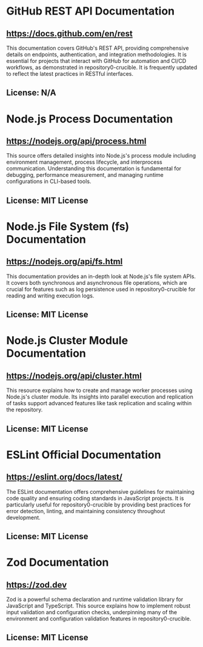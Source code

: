 # GitHub REST API Documentation
## https://docs.github.com/en/rest
This documentation covers GitHub's REST API, providing comprehensive details on endpoints, authentication, and integration methodologies. It is essential for projects that interact with GitHub for automation and CI/CD workflows, as demonstrated in repository0-crucible. It is frequently updated to reflect the latest practices in RESTful interfaces.
## License: N/A

# Node.js Process Documentation
## https://nodejs.org/api/process.html
This source offers detailed insights into Node.js's process module including environment management, process lifecycle, and interprocess communication. Understanding this documentation is fundamental for debugging, performance measurement, and managing runtime configurations in CLI-based tools.
## License: MIT License

# Node.js File System (fs) Documentation
## https://nodejs.org/api/fs.html
This documentation provides an in-depth look at Node.js's file system APIs. It covers both synchronous and asynchronous file operations, which are crucial for features such as log persistence used in repository0-crucible for reading and writing execution logs.
## License: MIT License

# Node.js Cluster Module Documentation
## https://nodejs.org/api/cluster.html
This resource explains how to create and manage worker processes using Node.js's cluster module. Its insights into parallel execution and replication of tasks support advanced features like task replication and scaling within the repository.
## License: MIT License

# ESLint Official Documentation
## https://eslint.org/docs/latest/
The ESLint documentation offers comprehensive guidelines for maintaining code quality and ensuring coding standards in JavaScript projects. It is particularly useful for repository0-crucible by providing best practices for error detection, linting, and maintaining consistency throughout development.
## License: MIT License

# Zod Documentation
## https://zod.dev
Zod is a powerful schema declaration and runtime validation library for JavaScript and TypeScript. This source explains how to implement robust input validation and configuration checks, underpinning many of the environment and configuration validation features in repository0-crucible.
## License: MIT License